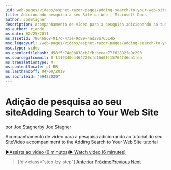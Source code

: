 ```yaml
---
uid: web-pages/videos/aspnet-razor-pages/adding-search-to-your-web-site
title: Adicionando pesquisa a seu Site da Web | Microsoft Docs
author: JoeStagner
description: Acompanhamento de vídeo para a pesquisa adicionando ao tutorial do seu Site
ms.author: riande
ms.date: 02/25/2011
ms.assetid: 78046868-917c-473e-9c89-4ad28a76514b
msc.legacyurl: /web-pages/videos/aspnet-razor-pages/adding-search-to-your-web-site
msc.type: video
ms.openlocfilehash: d58f5c74e0b838cb1fbcbeeae77f62892fe9c290
ms.sourcegitcommit: 0f1119340e4464720cfd16d0ff15764746ea1fea
ms.translationtype: MT
ms.contentlocale: pt-BR
ms.lasthandoff: 04/09/2019
ms.locfileid: "59423039"
---
```

# <a name="adding-search-to-your-web-site"></a><span data-ttu-id="b041f-103">Adição de pesquisa ao seu site</span><span class="sxs-lookup"><span data-stu-id="b041f-103">Adding Search to Your Web Site</span></span>

<span data-ttu-id="b041f-104">por [Joe Stagner](https://github.com/JoeStagner)</span><span class="sxs-lookup"><span data-stu-id="b041f-104">by [Joe Stagner](https://github.com/JoeStagner)</span></span>

<span data-ttu-id="b041f-105">Acompanhamento de vídeo para a pesquisa adicionando ao tutorial do seu Site</span><span class="sxs-lookup"><span data-stu-id="b041f-105">Video accompaniment to the Adding Search to Your Web Site tutorial</span></span>

[<span data-ttu-id="b041f-106">&#9654;Assista ao vídeo (6 minutos)</span><span class="sxs-lookup"><span data-stu-id="b041f-106">&#9654; Watch video (6 minutes)</span></span>](https://channel9.msdn.com/Blogs/ASP-NET-Site-Videos/adding-search-to-your-web-site)

> [!div class="step-by-step"]
> <span data-ttu-id="b041f-107">[Anterior](adding-email-to-your-web-site.md)
> [Próximo](adding-social-networking-to-your-website.md)</span><span class="sxs-lookup"><span data-stu-id="b041f-107">[Previous](adding-email-to-your-web-site.md)
[Next](adding-social-networking-to-your-website.md)</span></span>
